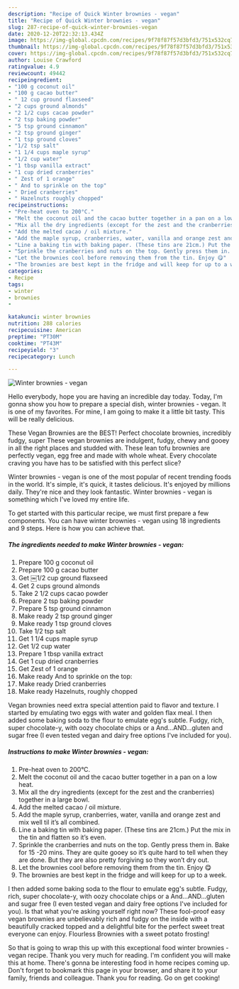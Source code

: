 ```yaml
---
description: "Recipe of Quick Winter brownies - vegan"
title: "Recipe of Quick Winter brownies - vegan"
slug: 287-recipe-of-quick-winter-brownies-vegan
date: 2020-12-20T22:32:13.434Z
image: https://img-global.cpcdn.com/recipes/9f78f87f57d3bfd3/751x532cq70/winter-brownies-vegan-recipe-main-photo.jpg
thumbnail: https://img-global.cpcdn.com/recipes/9f78f87f57d3bfd3/751x532cq70/winter-brownies-vegan-recipe-main-photo.jpg
cover: https://img-global.cpcdn.com/recipes/9f78f87f57d3bfd3/751x532cq70/winter-brownies-vegan-recipe-main-photo.jpg
author: Louise Crawford
ratingvalue: 4.9
reviewcount: 49442
recipeingredient:
- "100 g coconut oil"
- "100 g cacao butter"
- " 12 cup ground flaxseed"
- "2 cups ground almonds"
- "2 1/2 cups cacao powder"
- "2 tsp baking powder"
- "5 tsp ground cinnamon"
- "2 tsp ground ginger"
- "1 tsp ground cloves"
- "1/2 tsp salt"
- "1 1/4 cups maple syrup"
- "1/2 cup water"
- "1 tbsp vanilla extract"
- "1 cup dried cranberries"
- " Zest of 1 orange"
- " And to sprinkle on the top"
- " Dried cranberries"
- " Hazelnuts roughly chopped"
recipeinstructions:
- "Pre-heat oven to 200°C."
- "Melt the coconut oil and the cacao butter together in a pan on a low heat."
- "Mix all the dry ingredients (except for the zest and the cranberries) together in a large bowl."
- "Add the melted cacao / oil mixture."
- "Add the maple syrup, cranberries, water, vanilla and orange zest and mix well til it’s all combined."
- "Line a baking tin with baking paper. (These tins are 21cm.) Put the mix in the tin and flatten so it’s even."
- "Sprinkle the cranberries and nuts on the top. Gently press them in. Bake for 15 -20 mins. They are quite gooey so it’s quite hard to tell when they are done. But they are also pretty forgiving so they won’t dry out."
- "Let the brownies cool before removing them from the tin. Enjoy 😋"
- "The brownies are best kept in the fridge and will keep for up to a week."
categories:
- Recipe
tags:
- winter
- brownies
- 

katakunci: winter brownies  
nutrition: 288 calories
recipecuisine: American
preptime: "PT30M"
cooktime: "PT43M"
recipeyield: "3"
recipecategory: Lunch

---
```



![Winter brownies - vegan](https://img-global.cpcdn.com/recipes/9f78f87f57d3bfd3/751x532cq70/winter-brownies-vegan-recipe-main-photo.jpg)

Hello everybody, hope you are having an incredible day today. Today, I'm gonna show you how to prepare a special dish, winter brownies - vegan. It is one of my favorites. For mine, I am going to make it a little bit tasty. This will be really delicious.

These Vegan Brownies are the BEST! Perfect chocolate brownies, incredibly fudgy, super These vegan brownies are indulgent, fudgy, chewy and gooey in all the right places and studded with. These lean tofu brownies are perfectly vegan, egg free and made with whole wheat. Every chocolate craving you have has to be satisfied with this perfect slice?

Winter brownies - vegan is one of the most popular of recent trending foods in the world. It's simple, it's quick, it tastes delicious. It's enjoyed by millions daily. They're nice and they look fantastic. Winter brownies - vegan is something which I've loved my entire life.


To get started with this particular recipe, we must first prepare a few components. You can have winter brownies - vegan using 18 ingredients and 9 steps. Here is how you can achieve that.

<!--inarticleads1-->

##### The ingredients needed to make Winter brownies - vegan:

1. Prepare 100 g coconut oil
1. Prepare 100 g cacao butter
1. Get  ￼1/2 cup ground flaxseed
1. Get 2 cups ground almonds
1. Take 2 1/2 cups cacao powder
1. Prepare 2 tsp baking powder
1. Prepare 5 tsp ground cinnamon
1. Make ready 2 tsp ground ginger
1. Make ready 1 tsp ground cloves
1. Take 1/2 tsp salt
1. Get 1 1/4 cups maple syrup
1. Get 1/2 cup water
1. Prepare 1 tbsp vanilla extract
1. Get 1 cup dried cranberries
1. Get  Zest of 1 orange
1. Make ready  And to sprinkle on the top:
1. Make ready  Dried cranberries
1. Make ready  Hazelnuts, roughly chopped


Vegan brownies need extra special attention paid to flavor and texture. I started by emulating two eggs with water and golden flax meal. I then added some baking soda to the flour to emulate egg&#39;s subtle. Fudgy, rich, super chocolate-y, with oozy chocolate chips or a And…AND…gluten and sugar free (I even tested vegan and dairy free options I&#39;ve included for you). 

<!--inarticleads2-->

##### Instructions to make Winter brownies - vegan:

1. Pre-heat oven to 200°C.
1. Melt the coconut oil and the cacao butter together in a pan on a low heat.
1. Mix all the dry ingredients (except for the zest and the cranberries) together in a large bowl.
1. Add the melted cacao / oil mixture.
1. Add the maple syrup, cranberries, water, vanilla and orange zest and mix well til it’s all combined.
1. Line a baking tin with baking paper. (These tins are 21cm.) Put the mix in the tin and flatten so it’s even.
1. Sprinkle the cranberries and nuts on the top. Gently press them in. Bake for 15 -20 mins. They are quite gooey so it’s quite hard to tell when they are done. But they are also pretty forgiving so they won’t dry out.
1. Let the brownies cool before removing them from the tin. Enjoy 😋
1. The brownies are best kept in the fridge and will keep for up to a week.


I then added some baking soda to the flour to emulate egg&#39;s subtle. Fudgy, rich, super chocolate-y, with oozy chocolate chips or a And…AND…gluten and sugar free (I even tested vegan and dairy free options I&#39;ve included for you). Is that what you&#39;re asking yourself right now? These fool-proof easy vegan brownies are unbelievably rich and fudgy on the inside with a beautifully cracked topped and a delightful bite for the perfect sweet treat everyone can enjoy. Flourless Brownies with a sweet potato frosting! 

So that is going to wrap this up with this exceptional food winter brownies - vegan recipe. Thank you very much for reading. I'm confident you will make this at home. There's gonna be interesting food in home recipes coming up. Don't forget to bookmark this page in your browser, and share it to your family, friends and colleague. Thank you for reading. Go on get cooking!
